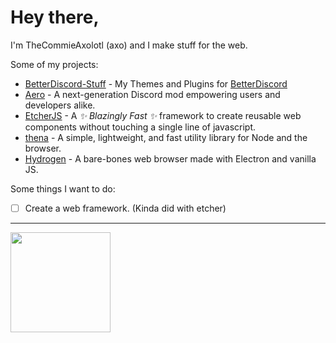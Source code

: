 # Hey there,
I'm TheCommieAxolotl (axo) and I make stuff for the web.

Some of my projects:
- [BetterDiscord-Stuff](https://github.com/TheCommieAxolotl/BetterDiscord-Stuff) - My Themes and Plugins for [BetterDiscord](https://betterdiscord.app)
- [Aero](https://github.com/aero-mod/aero) - A next-generation Discord mod empowering users and developers alike.
- [EtcherJS](https://etcherjs.vercel.app) - A *✨ Blazingly Fast ✨* framework to create reusable web components without touching a single line of javascript.
- [thena](https://thenajs.vercel.app) - A simple, lightweight, and fast utility library for Node and the browser.
- [Hydrogen](https://github.com/TheCommieAxolotl/Hydrogen) - A bare-bones web browser made with Electron and vanilla JS.

Some things I want to do:
- [ ] Create a web framework. (Kinda did with etcher)

---

<p float="left">
  <img height="160" src="https://github-readme-stats.vercel.app/api/wakatime?username=TheCommieAxolotl&border_color=30363d&title_color=c9d1d9&text_color=8b949e&bg_color=161B22&langs_count=6&layout=compact&custom_title=Last%20Week's%20Programming%20Time">
</p>
